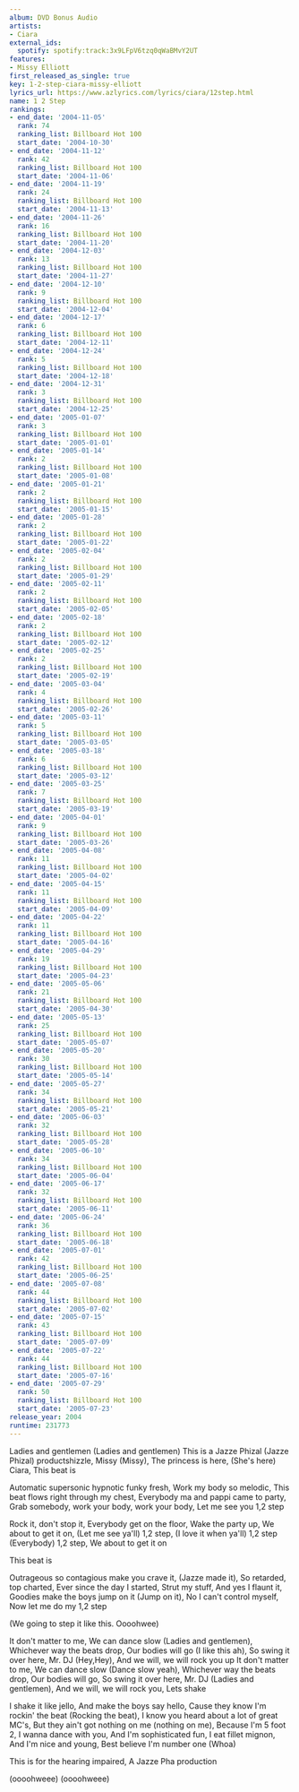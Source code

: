 ```yaml
---
album: DVD Bonus Audio
artists:
- Ciara
external_ids:
  spotify: spotify:track:3x9LFpV6tzq0qWaBMvY2UT
features:
- Missy Elliott
first_released_as_single: true
key: 1-2-step-ciara-missy-elliott
lyrics_url: https://www.azlyrics.com/lyrics/ciara/12step.html
name: 1 2 Step
rankings:
- end_date: '2004-11-05'
  rank: 74
  ranking_list: Billboard Hot 100
  start_date: '2004-10-30'
- end_date: '2004-11-12'
  rank: 42
  ranking_list: Billboard Hot 100
  start_date: '2004-11-06'
- end_date: '2004-11-19'
  rank: 24
  ranking_list: Billboard Hot 100
  start_date: '2004-11-13'
- end_date: '2004-11-26'
  rank: 16
  ranking_list: Billboard Hot 100
  start_date: '2004-11-20'
- end_date: '2004-12-03'
  rank: 13
  ranking_list: Billboard Hot 100
  start_date: '2004-11-27'
- end_date: '2004-12-10'
  rank: 9
  ranking_list: Billboard Hot 100
  start_date: '2004-12-04'
- end_date: '2004-12-17'
  rank: 6
  ranking_list: Billboard Hot 100
  start_date: '2004-12-11'
- end_date: '2004-12-24'
  rank: 5
  ranking_list: Billboard Hot 100
  start_date: '2004-12-18'
- end_date: '2004-12-31'
  rank: 3
  ranking_list: Billboard Hot 100
  start_date: '2004-12-25'
- end_date: '2005-01-07'
  rank: 3
  ranking_list: Billboard Hot 100
  start_date: '2005-01-01'
- end_date: '2005-01-14'
  rank: 2
  ranking_list: Billboard Hot 100
  start_date: '2005-01-08'
- end_date: '2005-01-21'
  rank: 2
  ranking_list: Billboard Hot 100
  start_date: '2005-01-15'
- end_date: '2005-01-28'
  rank: 2
  ranking_list: Billboard Hot 100
  start_date: '2005-01-22'
- end_date: '2005-02-04'
  rank: 2
  ranking_list: Billboard Hot 100
  start_date: '2005-01-29'
- end_date: '2005-02-11'
  rank: 2
  ranking_list: Billboard Hot 100
  start_date: '2005-02-05'
- end_date: '2005-02-18'
  rank: 2
  ranking_list: Billboard Hot 100
  start_date: '2005-02-12'
- end_date: '2005-02-25'
  rank: 2
  ranking_list: Billboard Hot 100
  start_date: '2005-02-19'
- end_date: '2005-03-04'
  rank: 4
  ranking_list: Billboard Hot 100
  start_date: '2005-02-26'
- end_date: '2005-03-11'
  rank: 5
  ranking_list: Billboard Hot 100
  start_date: '2005-03-05'
- end_date: '2005-03-18'
  rank: 6
  ranking_list: Billboard Hot 100
  start_date: '2005-03-12'
- end_date: '2005-03-25'
  rank: 7
  ranking_list: Billboard Hot 100
  start_date: '2005-03-19'
- end_date: '2005-04-01'
  rank: 9
  ranking_list: Billboard Hot 100
  start_date: '2005-03-26'
- end_date: '2005-04-08'
  rank: 11
  ranking_list: Billboard Hot 100
  start_date: '2005-04-02'
- end_date: '2005-04-15'
  rank: 11
  ranking_list: Billboard Hot 100
  start_date: '2005-04-09'
- end_date: '2005-04-22'
  rank: 11
  ranking_list: Billboard Hot 100
  start_date: '2005-04-16'
- end_date: '2005-04-29'
  rank: 19
  ranking_list: Billboard Hot 100
  start_date: '2005-04-23'
- end_date: '2005-05-06'
  rank: 21
  ranking_list: Billboard Hot 100
  start_date: '2005-04-30'
- end_date: '2005-05-13'
  rank: 25
  ranking_list: Billboard Hot 100
  start_date: '2005-05-07'
- end_date: '2005-05-20'
  rank: 30
  ranking_list: Billboard Hot 100
  start_date: '2005-05-14'
- end_date: '2005-05-27'
  rank: 34
  ranking_list: Billboard Hot 100
  start_date: '2005-05-21'
- end_date: '2005-06-03'
  rank: 32
  ranking_list: Billboard Hot 100
  start_date: '2005-05-28'
- end_date: '2005-06-10'
  rank: 34
  ranking_list: Billboard Hot 100
  start_date: '2005-06-04'
- end_date: '2005-06-17'
  rank: 32
  ranking_list: Billboard Hot 100
  start_date: '2005-06-11'
- end_date: '2005-06-24'
  rank: 36
  ranking_list: Billboard Hot 100
  start_date: '2005-06-18'
- end_date: '2005-07-01'
  rank: 42
  ranking_list: Billboard Hot 100
  start_date: '2005-06-25'
- end_date: '2005-07-08'
  rank: 44
  ranking_list: Billboard Hot 100
  start_date: '2005-07-02'
- end_date: '2005-07-15'
  rank: 43
  ranking_list: Billboard Hot 100
  start_date: '2005-07-09'
- end_date: '2005-07-22'
  rank: 44
  ranking_list: Billboard Hot 100
  start_date: '2005-07-16'
- end_date: '2005-07-29'
  rank: 50
  ranking_list: Billboard Hot 100
  start_date: '2005-07-23'
release_year: 2004
runtime: 231773
---
```

Ladies and gentlemen (Ladies and gentlemen)
This is a Jazze Phizal (Jazze Phizal) productshizzle,
Missy (Missy),
The princess is here,
(She's here) Ciara, This beat is


Automatic supersonic hypnotic funky fresh,
Work my body so melodic,
This beat flows right through my chest,
Everybody ma and pappi came to party,
Grab somebody, work your body, work your body,
Let me see you 1,2 step


Rock it, don't stop it,
Everybody get on the floor,
Wake the party up,
We about to get it on,
(Let me see ya'll)
1,2 step,
(I love it when ya'll)
1,2 step
(Everybody)
1,2 step,
We about to get it on

This beat is


Outrageous so contagious make you crave it,
(Jazze made it),
So retarded, top charted,
Ever since the day I started,
Strut my stuff,
And yes I flaunt it,
Goodies make the boys jump on it
(Jump on it),
No I can't control myself,
Now let me do my 1,2 step



(We going to step it like this. Oooohwee)


It don't matter to me,
We can dance slow
(Ladies and gentlemen),
Whichever way the beats drop,
Our bodies will go
(I like this ah),
So swing it over here,
Mr. DJ (Hey,Hey),
And we will, we will rock you up
It don't matter to me,
We can dance slow
(Dance slow yeah),
Whichever way the beats drop,
Our bodies will go,
So swing it over here,
Mr. DJ (Ladies and gentlemen),
And we will, we will rock you,
Lets shake


I shake it like jello,
And make the boys say hello,
Cause they know I'm rockin' the beat
(Rocking the beat),
I know you heard about a lot of great MC's,
But they ain't got nothing on me (nothing on me),
Because I'm 5 foot 2,
I wanna dance with you,
And I'm sophisticated fun,
I eat fillet mignon,
And I'm nice and young,
Best believe I'm number one
(Whoa)



This is for the hearing impaired,
A Jazze Pha production


(oooohweee)
(oooohweee)
